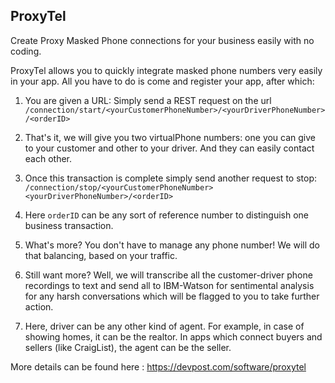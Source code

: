 ## ProxyTel
Create Proxy Masked Phone connections for your business easily with no coding.

ProxyTel allows you to quickly integrate masked phone numbers very easily in your app. All you have to do is come and register your app, after which:

1. You are given a URL: Simply send a REST request on the url `/connection/start/<yourCustomerPhoneNumber>/<yourDriverPhoneNumber>/<orderID>`

2. That's it, we will give you two virtualPhone numbers: one you can give to your customer and other to your driver. And they can easily contact each other.

3. Once this transaction is complete simply send another request to stop: 
`/connection/stop/<yourCustomerPhoneNumber><yourDriverPhoneNumber>/<orderID>` 

4. Here `orderID` can be any sort of reference number to distinguish one business transaction.

5. What's more? You don't have to manage any phone number! We will do that balancing, based on your traffic.

6. Still want more? Well, we will transcribe all the customer-driver phone recordings to text and send all to IBM-Watson for sentimental analysis for any harsh conversations which will be flagged to you to take further action.

7. Here, driver can be any other kind of agent. For example, in case of showing homes, it can be the realtor. In apps which connect buyers and sellers (like CraigList), the agent can be the seller.

More details can be found here : https://devpost.com/software/proxytel

